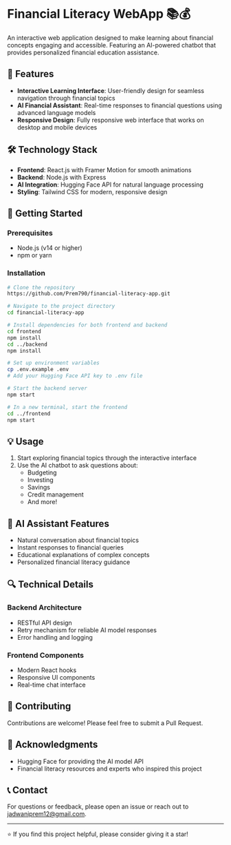 # Financial Literacy WebApp 📚💰

An interactive web application designed to make learning about financial concepts engaging and accessible. Featuring an AI-powered chatbot that provides personalized financial education assistance.

## 🌟 Features

- **Interactive Learning Interface**: User-friendly design for seamless navigation through financial topics
- **AI Financial Assistant**: Real-time responses to financial questions using advanced language models
- **Responsive Design**: Fully responsive web interface that works on desktop and mobile devices

## 🛠️ Technology Stack

- **Frontend**: React.js with Framer Motion for smooth animations
- **Backend**: Node.js with Express
- **AI Integration**: Hugging Face API for natural language processing
- **Styling**: Tailwind CSS for modern, responsive design

## 🚀 Getting Started

### Prerequisites
- Node.js (v14 or higher)
- npm or yarn

### Installation

```bash
# Clone the repository
https://github.com/Prem790/financial-literacy-app.git

# Navigate to the project directory
cd financial-literacy-app

# Install dependencies for both frontend and backend
cd frontend
npm install
cd ../backend
npm install

# Set up environment variables
cp .env.example .env
# Add your Hugging Face API key to .env file

# Start the backend server
npm start

# In a new terminal, start the frontend
cd ../frontend
npm start
```

## 💡 Usage

1. Start exploring financial topics through the interactive interface
2. Use the AI chatbot to ask questions about:
   - Budgeting
   - Investing
   - Savings
   - Credit management
   - And more!

## 🤖 AI Assistant Features

- Natural conversation about financial topics
- Instant responses to financial queries
- Educational explanations of complex concepts
- Personalized financial literacy guidance

## 🔍 Technical Details

### Backend Architecture
- RESTful API design
- Retry mechanism for reliable AI model responses
- Error handling and logging

### Frontend Components
- Modern React hooks
- Responsive UI components
- Real-time chat interface

## 🤝 Contributing

Contributions are welcome! Please feel free to submit a Pull Request.


## 👥 Acknowledgments

- Hugging Face for providing the AI model API
- Financial literacy resources and experts who inspired this project

## 📞 Contact

For questions or feedback, please open an issue or reach out to jadwaniprem12@gmail.com.

---

⭐ If you find this project helpful, please consider giving it a star!
